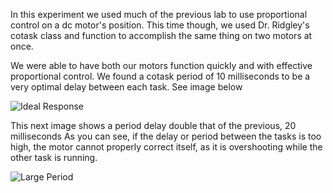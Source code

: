 In this experiment we used much of the previous lab to use proportional
control on a dc motor's position. This time though, we used Dr. Ridgley's
cotask class and function to accomplish the same thing on two motors at once.

We were able to have both our motors function quickly and with effective
proportional control. We found a cotask period of 10 milliseconds to be a
very optimal delay between each task. See image below

![Ideal Response](/ideal_response2.png)


This next image shows a period delay double that of the previous, 20 milliseconds
As you can see, if the delay or period between the tasks is too high, the motor
cannot properly correct itself, as it is overshooting while the other task is running.

![Large Period](/too_much_delay2.png)